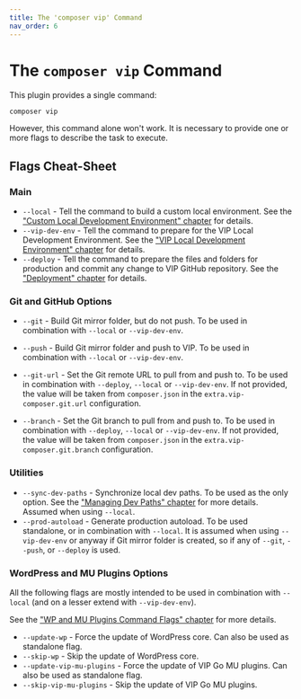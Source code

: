 ```yaml
---
title: The 'composer vip' Command
nav_order: 6
---
```


# The `composer vip` Command



This plugin provides a single command:

```
composer vip
```

However, this command alone won't work. It is necessary to provide one or more flags to describe the task to execute.



## Flags Cheat-Sheet



### Main

- `--local` - Tell the command to build a custom local environment. See the ["Custom Local Development Environment" chapter](./004-custom-local-dev-env.md) for details.
- `--vip-dev-env` - Tell the command to prepare for the VIP Local Development Environment. See the ["VIP Local Development Environment" chapter](./003-vip-local-dev-env.md) for details.
- `--deploy` - Tell the command to prepare the files and folders for production and commit any change to VIP GitHub repository. See the ["Deployment" chapter](./005-deployment.md) for details.



### Git and GitHub Options

- `--git` - Build Git mirror folder, but do not push. To be used in combination with `--local` or `--vip-dev-env`.
- `--push` - Build Git mirror folder and push to VIP. To be used in combination with `--local` or `--vip-dev-env`.

- `--git-url` - Set the Git remote URL to pull from and push to. To be used in combination with `--deploy`,  `--local` or `--vip-dev-env`. If not provided, the value will be taken from `composer.json` in the `extra.vip-composer.git.url` configuration. 
- `--branch` - Set the Git branch to pull from and push to. To be used in combination with `--deploy`,  `--local` or `--vip-dev-env`. If not provided, the value will be taken from `composer.json` in the `extra.vip-composer.git.branch` configuration. 



### Utilities

- `--sync-dev-paths` - Synchronize local dev paths. To be used as the only option. See the ["Managing Dev Paths" chapter](./011-managing-dev-paths.md) for more details. Assumed when using `--local`.
- `--prod-autoload` - Generate production autoload. To be used standalone, or in combination with `--local`. It is assumed when using `--vip-dev-env` or anyway if Git mirror folder is created, so if any of `--git`, `--push`, or `--deploy` is used.



### WordPress and MU Plugins Options

All the following flags are mostly intended to be used in combination with `--local` (and on a lesser extend with `--vip-dev-env`).

See the ["WP and MU Plugins Command Flags" chapter](./012-wp-mu-plugins-command-flags.md) for more details.

- `--update-wp` - Force the update of WordPress core.  Can also be used as standalone flag.
- `--skip-wp` - Skip the update of WordPress core.
- `--update-vip-mu-plugins` - Force the update of VIP Go MU plugins. Can also be used as standalone flag.
- `--skip-vip-mu-plugins` - Skip the update of VIP Go MU plugins.